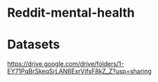 # Reddit-mental-health


# Datasets
https://drive.google.com/drive/folders/1-EY71PqBrSkeqSrLAN6ExrVjfsF8kZ_Z?usp=sharing
